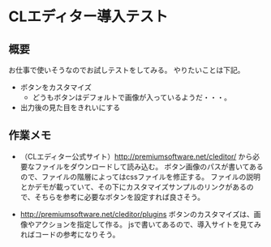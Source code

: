 # CLエディター導入テスト

## 概要
お仕事で使いそうなのでお試しテストをしてみる。
やりたいことは下記。
- ボタンをカスタマイズ
  - どうもボタンはデフォルトで画像が入っているようだ・・・。
- 出力後の見た目をきれいにする

## 作業メモ
- （CLエディター公式サイト）http://premiumsoftware.net/cleditor/ から必要なファイルをダウンロードして読み込む。
ボタン画像のパスが書いてあるので、ファイルの階層によってはcssファイルを修正する。
ファイルの説明とかデモが載っていて、その下にカスタマイズサンプルのリンクがあるので、そちらを参考に必要なボタンを設定すれば良さそう。

- http://premiumsoftware.net/cleditor/plugins
ボタンのカスタマイズは、画像やアクションを指定して作る。
jsで書いてあるので、導入サイトを見てみればコードの参考になりそう。
